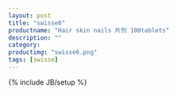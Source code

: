 ```yaml
---
layout: post
title: "swisse6"
productname: "Hair skin nails 片剂 100tablets"
description: ""
category: 
productimg: "swisse6.png"
tags: [swisse]
---
```

{% include JB/setup %}
